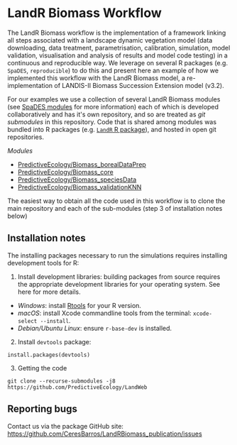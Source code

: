 # LandR Biomass Workflow
The LandR Biomass workflow is the implementation of a framework linking all steps associated with a landscape dynamic vegetation model (data downloading, data treatment, parametrisation, calibration, simulation, model validation, visualisation and analysis of results and model code testing) in a continuous and reproducible way.
We leverage on several R packages (e.g. `SpaDES`, `reproducible`) to do this and present here an example of how we implemented this workflow with the LandR Biomass model, a re-implementation of LANDIS-II Biomass Succession Extension model (v3.2).

For our examples we use a collection of several LandR Biomass modules (see [SpaDES modules](https://spades-core.predictiveecology.org/articles/i-introduction.html) for more information) each of which is developed collaboratively and has it's own repository, and so are treated as *git submodules* in this repository. Code that is shared among modules was bundled into R packages (e.g. [`LandR` R package](https://github.com/PredictiveEcology/LandR/)), and hosted in open git repositories. 

*Modules*
* [PredictiveEcology/Biomass_borealDataPrep](https://github.com/PredictiveEcology/Biomass_borealDataPrep)
* [PredictiveEcology/Biomass_core](https://github.com/PredictiveEcology/Biomass_core)
* [PredictiveEcology/Biomass_speciesData](https://github.com/PredictiveEcology/Biomass_speciesData)
* [PredictiveEcology/Biomass_validationKNN](https://github.com/PredictiveEcology/Biomass_validationKNN)

The easiest way to obtain all the code used in this workflow is to clone the main repository and each of the sub-modules (step 3 of installation notes below)

## Installation notes
The installing packages necessary to run the simulations requires installing development tools for R:

1. Install development libraries: building packages from source requires the appropriate development libraries for your operating system. See here for more details.

* *Windows*: install [Rtools](https://cran.r-project.org/bin/windows/Rtools/) for your R version.
* *macOS*: install Xcode commandline tools from the terminal: `xcode-select --install`.
* *Debian/Ubuntu Linux*: ensure `r-base-dev` is installed.

2. Install `devtools` package:
```
install.packages(devtools)
```

3. Getting the code
```
git clone --recurse-submodules -j8 https://github.com/PredictiveEcology/LandWeb
```

## Reporting bugs
Contact us via the package GitHub site: https://github.com/CeresBarros/LandRBiomass_publication/issues
